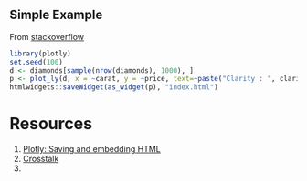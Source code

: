 
## Simple Example
From [stackoverflow](https://stackoverflow.com/questions/34580095/using-r-and-plot-ly-how-do-i-script-saving-my-output-as-a-webpage)
```r
library(plotly)
set.seed(100)
d <- diamonds[sample(nrow(diamonds), 1000), ]
p <- plot_ly(d, x = ~carat, y = ~price, text=~paste("Clarity : ", clarity))
htmlwidgets::saveWidget(as_widget(p), "index.html")
```

# Resources
1. [Plotly: Saving and embedding HTML](https://plotly-r.com/saving)
2. [Crosstalk](https://rstudio.github.io/crosstalk/)
3. 